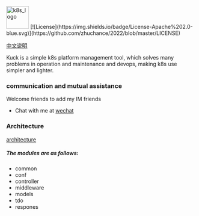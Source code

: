 <img src="https://s4.ax1x.com/2022/01/24/7oBciq.png" alt="k8s_logo" width="60">
[![License](https://img.shields.io/badge/License-Apache%202.0-blue.svg)](https://github.com/zhuchance/2022/blob/master/LICENSE)

[中文说明](https://github.com/zhuchance/2022/kuck/docs/README-zh.md)

Kuck is a simple k8s platform management tool, which solves many problems in operation and maintenance and devops, making k8s use simpler and lighter.

### communication and mutual assistance
Welcome friends to add my IM friends
- Chat with me at [wechat](https://s4.ax1x.com/2022/01/24/7o5CDI.jpg)

### Architecture

[architecture](https://s4.ax1x.com/2022/01/24/7oj4PA.png)

##### The modules are as follows:
- common 
- conf
- controller
- middleware
- models
- tdo
- respones
